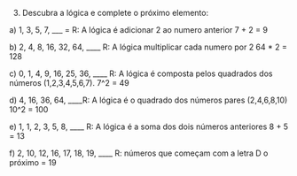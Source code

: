 
3) Descubra a lógica e complete o próximo elemento:

a) 1, 3, 5, 7, ___ = R: A lógica  é adicionar 2 ao numero anterior 7 + 2 = 9 

b) 2, 4, 8, 16, 32, 64, ____ R: A lógica  multiplicar cada numero por 2 64 * 2 = 128 

c) 0, 1, 4, 9, 16, 25, 36, ____ R: A lógica é composta pelos quadrados dos números  (1,2,3,4,5,6,7). 7^2 = 49

d) 4, 16, 36, 64, ____R: A lógica é o quadrado dos números pares (2,4,6,8,10)  10^2 = 100

e) 1, 1, 2, 3, 5, 8, ____ R: A lógica é a soma dos dois números anteriores 8 + 5 = 13

f) 2, 10, 12, 16, 17, 18, 19, ____ R: números que começam com a letra D o próximo = 19


